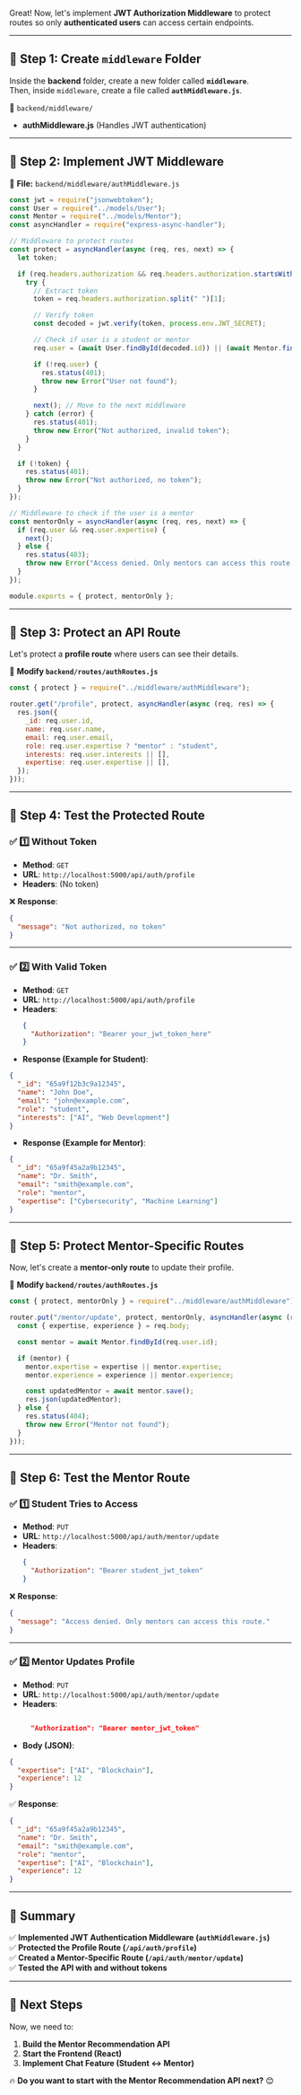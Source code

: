 Great! Now, let's implement **JWT Authorization Middleware** to protect routes so only **authenticated users** can access certain endpoints.

---

## **🔷 Step 1: Create `middleware` Folder**
Inside the **backend** folder, create a new folder called **`middleware`**.  
Then, inside `middleware`, create a file called **`authMiddleware.js`**.

📂 `backend/middleware/`  
- **authMiddleware.js** (Handles JWT authentication)

---

## **🔷 Step 2: Implement JWT Middleware**
📌 **File:** `backend/middleware/authMiddleware.js`
```js
const jwt = require("jsonwebtoken");
const User = require("../models/User");
const Mentor = require("../models/Mentor");
const asyncHandler = require("express-async-handler");

// Middleware to protect routes
const protect = asyncHandler(async (req, res, next) => {
  let token;

  if (req.headers.authorization && req.headers.authorization.startsWith("Bearer")) {
    try {
      // Extract token
      token = req.headers.authorization.split(" ")[1];

      // Verify token
      const decoded = jwt.verify(token, process.env.JWT_SECRET);

      // Check if user is a student or mentor
      req.user = (await User.findById(decoded.id)) || (await Mentor.findById(decoded.id));

      if (!req.user) {
        res.status(401);
        throw new Error("User not found");
      }

      next(); // Move to the next middleware
    } catch (error) {
      res.status(401);
      throw new Error("Not authorized, invalid token");
    }
  }

  if (!token) {
    res.status(401);
    throw new Error("Not authorized, no token");
  }
});

// Middleware to check if the user is a mentor
const mentorOnly = asyncHandler(async (req, res, next) => {
  if (req.user && req.user.expertise) {
    next();
  } else {
    res.status(403);
    throw new Error("Access denied. Only mentors can access this route.");
  }
});

module.exports = { protect, mentorOnly };
```

---

## **🔷 Step 3: Protect an API Route**
Let's protect a **profile route** where users can see their details.

📌 **Modify `backend/routes/authRoutes.js`**
```js
const { protect } = require("../middleware/authMiddleware");

router.get("/profile", protect, asyncHandler(async (req, res) => {
  res.json({
    _id: req.user.id,
    name: req.user.name,
    email: req.user.email,
    role: req.user.expertise ? "mentor" : "student",
    interests: req.user.interests || [],
    expertise: req.user.expertise || [],
  });
}));
```

---

## **🔷 Step 4: Test the Protected Route**
### ✅ **1️⃣ Without Token**
- **Method**: `GET`
- **URL**: `http://localhost:5000/api/auth/profile`
- **Headers**: (No token)

❌ **Response**:
```json
{
  "message": "Not authorized, no token"
}
```

---

### ✅ **2️⃣ With Valid Token**
- **Method**: `GET`
- **URL**: `http://localhost:5000/api/auth/profile`
- **Headers**:
  ```json
  {
    "Authorization": "Bearer your_jwt_token_here"
  }
  ```
- **Response (Example for Student)**:
```json
{
  "_id": "65a9f12b3c9a12345",
  "name": "John Doe",
  "email": "john@example.com",
  "role": "student",
  "interests": ["AI", "Web Development"]
}
```
- **Response (Example for Mentor)**:
```json
{
  "_id": "65a9f45a2a9b12345",
  "name": "Dr. Smith",
  "email": "smith@example.com",
  "role": "mentor",
  "expertise": ["Cybersecurity", "Machine Learning"]
}
```

---

## **🔷 Step 5: Protect Mentor-Specific Routes**
Now, let's create a **mentor-only route** to update their profile.

📌 **Modify `backend/routes/authRoutes.js`**
```js
const { protect, mentorOnly } = require("../middleware/authMiddleware");

router.put("/mentor/update", protect, mentorOnly, asyncHandler(async (req, res) => {
  const { expertise, experience } = req.body;

  const mentor = await Mentor.findById(req.user.id);

  if (mentor) {
    mentor.expertise = expertise || mentor.expertise;
    mentor.experience = experience || mentor.experience;

    const updatedMentor = await mentor.save();
    res.json(updatedMentor);
  } else {
    res.status(404);
    throw new Error("Mentor not found");
  }
}));
```

---

## **🔷 Step 6: Test the Mentor Route**
### ✅ **1️⃣ Student Tries to Access**
- **Method**: `PUT`
- **URL**: `http://localhost:5000/api/auth/mentor/update`
- **Headers**:
  ```json
  {
    "Authorization": "Bearer student_jwt_token"
  }
  ```
❌ **Response**:
```json
{
  "message": "Access denied. Only mentors can access this route."
}
```

---

### ✅ **2️⃣ Mentor Updates Profile**
- **Method**: `PUT`
- **URL**: `http://localhost:5000/api/auth/mentor/update`
- **Headers**:
  ```json
  
    "Authorization": "Bearer mentor_jwt_token"
  ```
- **Body (JSON)**:
```json
{
  "expertise": ["AI", "Blockchain"],
  "experience": 12
}
```
✅ **Response**:
```json
{
  "_id": "65a9f45a2a9b12345",
  "name": "Dr. Smith",
  "email": "smith@example.com",
  "role": "mentor",
  "expertise": ["AI", "Blockchain"],
  "experience": 12
}
```

---

## **🎯 Summary**
✅ **Implemented JWT Authentication Middleware (`authMiddleware.js`)**  
✅ **Protected the Profile Route (`/api/auth/profile`)**  
✅ **Created a Mentor-Specific Route (`/api/auth/mentor/update`)**  
✅ **Tested the API with and without tokens**  

---

## **🚀 Next Steps**
Now, we need to:
1. **Build the Mentor Recommendation API**
2. **Start the Frontend (React)**
3. **Implement Chat Feature (Student ↔ Mentor)**

🔥 **Do you want to start with the Mentor Recommendation API next?** 😊